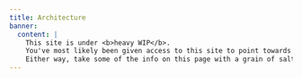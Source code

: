```yaml
---
title: Architecture
banner:
  content: |
    This site is under <b>heavy WIP</b>.
    You've most likely been given access to this site to point towards a concept, or something.
    Either way, take some of the info on this page with a grain of salt.
---
```


